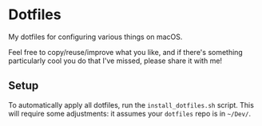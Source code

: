 # Dotfiles

My dotfiles for configuring various things on macOS.

Feel free to copy/reuse/improve what you like, and if there's something particularly cool you do that I've missed, please share it with me!

## Setup

To automatically apply all dotfiles, run the `install_dotfiles.sh` script. This will require some adjustments: it assumes your `dotfiles` repo is in `~/Dev/`.